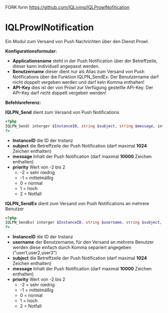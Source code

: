 
FORK form https://github.com/IQLiving/IQLProwlNofitication


# IQLProwlNotification

Ein Modul zum Versand von Push Nachrichten über den Dienst Prowl.

**Konfigurationsformular:**

* **Applicationsname** steht in der Push Notification über der Betreffzeile, dieser kann individuell angepasst werden.
* **Benutzername** dieser dient nur als Alias zum Versand von Push Notifications über die Funktion IQLPN_SendEx. Der Benutzername darf nicht doppelt vergeben werden und darf kein Komma enthalten!
* **API-Key** dies ist der von Prowl zur Verfügung gestellte API-Key. Der API-Key darf nicht doppelt vergeben werden!


**Befehlsreferenz:**

**IQLPN_Send** dient zum Versand von Push Notifications
```php
<?php
IQLPN_Send( interger $InstanceID, string $subject, string $message, integer $priority );
?>
```
* **InstanceID** die ID der Instanz
* **subject** die Betreffzeile der Push Notification (darf maximal **1024** Zeichen enthalten)
* **message** Inhalt der Push Notification (darf maximal **10000** Zeichen enthalten)
* **priority** Wert von -2 bis 2
    * -2 = sehr niedrig
    * -1 = mittelmäßig
    * 0 = normal
    * 1 = hoch
    * 2 = Notfall


**IQLPN_SendEx** dient zum Versand von Push Notifications an mehrere Benutzer
```php
<?php
IQLPN_SendEx( interger $InstanceID, string $username, string $subject, string $message, integer $priority );
?>
```
* **InstanceID** die ID der Instanz
* **username** der Benutzername, für den Versand an mehrere Benutzer werden diese einfach durch Komma separiert angegeben ("user1,user2,user3")
* **subject** die Betreffzeile der Push Notification (darf maximal **1024** Zeichen enthalten)
* **message** Inhalt der Push Notification (darf maximal **10000** Zeichen enthalten)
* **priority** Wert von -2 bis 2
    * -2 = sehr niedrig
    * -1 = mittelmäßig
    * 0 = normal
    * 1 = hoch
    * 2 = Notfall